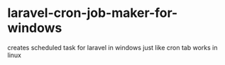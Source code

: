 # laravel-cron-job-maker-for-windows
creates scheduled task for laravel in windows just like cron tab works in linux
